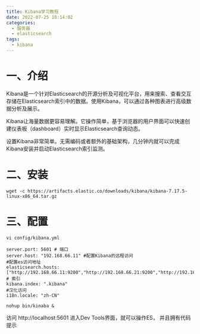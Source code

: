 ```yaml
---
title: Kibana学习教程
date: 2022-07-25 18:14:02
categories:
  - 服务器
  - elasticsearch
tags:
  - kibana
---
```


# 一、介绍

Kibana是一个针对Elasticsearch的开源分析及可视化平台，用来搜索、查看交互存储在Elasticsearch索引中的数据。使用Kibana，可以通过各种图表进行高级数据分析及展示。

Kibana让海量数据更容易理解。它操作简单，基于浏览器的用户界面可以快速创建仪表板（dashboard）实时显示Elasticsearch查询动态。

设置Kibana非常简单。无需编码或者额外的基础架构，几分钟内就可以完成Kibana安装并启动Elasticsearch索引监测。

# 二、安装

```
wget -c https://artifacts.elastic.co/downloads/kibana/kibana-7.17.5-linux-x86_64.tar.gz
```

# 三、配置

```
vi config/kibana.yml
```

```
server.port: 5601 # 端口
server.host: "192.168.66.11" #配置Kibana的远程访问
#配置es访问地址
elasticsearch.hosts: ["http://192.168.66.11:9200","http://192.168.66.21:9200","http://192.168.66.22:9200"]
# 索引
kibana.index: ".kibana"
#汉化访问
i18n.locale: "zh-CN"
```

```
nohup bin/kinaba &
```

访问 http://localhost:5601 进入Dev Tools界面，就可以操作ES， 并且拥有代码提示

